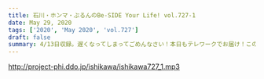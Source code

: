 ```yaml
---
title: 石川・ホンマ・ぶるんのBe-SIDE Your Life! vol.727-1
date: May 29, 2020
tags: ['2020', 'May 2020', 'vol.727']
draft: false
summary: 4/13日収録。遅くなってしまってごめんなさい！本日もテレワークでお届け！この1週間に革命が！！
---
```


http://project-phi.ddo.jp/ishikawa/ishikawa727_1.mp3